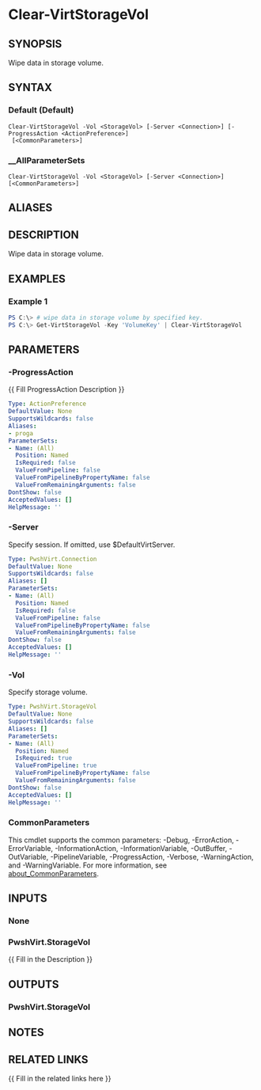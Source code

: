 ﻿---
document type: cmdlet
external help file: PwshVirt.dll-Help.xml
HelpUri: 
ms.date: 07/27/2025
PlatyPS schema version: 2024-05-01
---

# Clear-VirtStorageVol

## SYNOPSIS

Wipe data in storage volume.

## SYNTAX

### Default (Default)

```
Clear-VirtStorageVol -Vol <StorageVol> [-Server <Connection>] [-ProgressAction <ActionPreference>]
 [<CommonParameters>]
```

### __AllParameterSets

```
Clear-VirtStorageVol -Vol <StorageVol> [-Server <Connection>] [<CommonParameters>]
```

## ALIASES

## DESCRIPTION

Wipe data in storage volume.

## EXAMPLES

### Example 1

```powershell
PS C:\> # wipe data in storage volume by specified key.
PS C:\> Get-VirtStorageVol -Key 'VolumeKey' | Clear-VirtStorageVol
```

## PARAMETERS

### -ProgressAction

{{ Fill ProgressAction Description }}

```yaml
Type: ActionPreference
DefaultValue: None
SupportsWildcards: false
Aliases:
- proga
ParameterSets:
- Name: (All)
  Position: Named
  IsRequired: false
  ValueFromPipeline: false
  ValueFromPipelineByPropertyName: false
  ValueFromRemainingArguments: false
DontShow: false
AcceptedValues: []
HelpMessage: ''
```

### -Server

Specify session.
If omitted, use $DefaultVirtServer.

```yaml
Type: PwshVirt.Connection
DefaultValue: None
SupportsWildcards: false
Aliases: []
ParameterSets:
- Name: (All)
  Position: Named
  IsRequired: false
  ValueFromPipeline: false
  ValueFromPipelineByPropertyName: false
  ValueFromRemainingArguments: false
DontShow: false
AcceptedValues: []
HelpMessage: ''
```

### -Vol

Specify storage volume.

```yaml
Type: PwshVirt.StorageVol
DefaultValue: None
SupportsWildcards: false
Aliases: []
ParameterSets:
- Name: (All)
  Position: Named
  IsRequired: true
  ValueFromPipeline: true
  ValueFromPipelineByPropertyName: false
  ValueFromRemainingArguments: false
DontShow: false
AcceptedValues: []
HelpMessage: ''
```

### CommonParameters

This cmdlet supports the common parameters: -Debug, -ErrorAction, -ErrorVariable,
-InformationAction, -InformationVariable, -OutBuffer, -OutVariable, -PipelineVariable,
-ProgressAction, -Verbose, -WarningAction, and -WarningVariable. For more information, see
[about_CommonParameters](https://go.microsoft.com/fwlink/?LinkID=113216).

## INPUTS

### None

### PwshVirt.StorageVol

{{ Fill in the Description }}

## OUTPUTS

### PwshVirt.StorageVol

## NOTES

## RELATED LINKS

{{ Fill in the related links here }}

